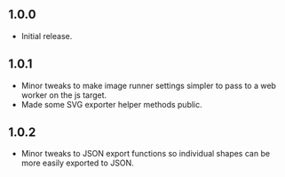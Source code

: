## 1.0.0
* Initial release.

## 1.0.1
* Minor tweaks to make image runner settings simpler to pass to a web worker on the js target.
* Made some SVG exporter helper methods public.

## 1.0.2
* Minor tweaks to JSON export functions so individual shapes can be more easily exported to JSON.